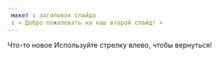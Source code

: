 ```yaml
---
 макет : заголовок слайда
 : « Добро пожаловать на наш второй слайд! »
---
```

Что-то новое 
Используйте стрелку влево, чтобы вернуться!
